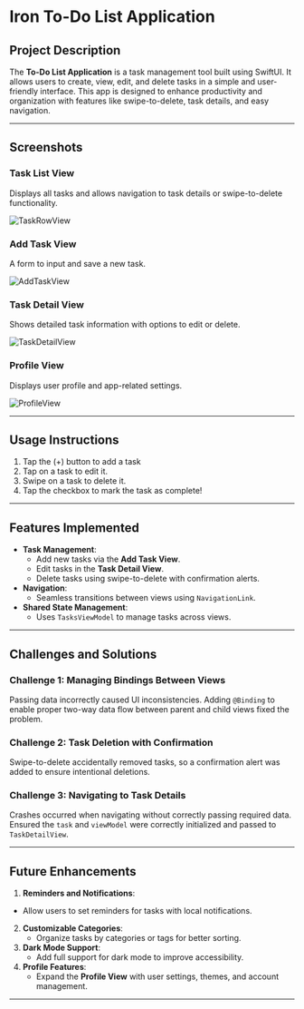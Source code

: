 # Iron To-Do List Application

## Project Description
The **To-Do List Application** is a task management tool built using SwiftUI. It allows users to create, view, edit, and delete tasks in a simple and user-friendly interface. This app is designed to enhance productivity and organization with features like swipe-to-delete, task details, and easy navigation.

---

## Screenshots

### Task List View
Displays all tasks and allows navigation to task details or swipe-to-delete functionality.

![TaskRowView](https://github.com/user-attachments/assets/6db3e0fc-08ca-4de8-a1ff-b416e8825b59)

### Add Task View
A form to input and save a new task.

![AddTaskView](https://github.com/user-attachments/assets/8438ddae-cd17-43b6-9aea-e4547f0cfb8b)

### Task Detail View
Shows detailed task information with options to edit or delete.

![TaskDetailView](https://github.com/user-attachments/assets/b7db27c4-93e3-43b5-97e9-469d0436f0cf)

### Profile View
Displays user profile and app-related settings.

![ProfileView](https://github.com/user-attachments/assets/4a628834-d749-451a-8327-72c2d40180b9)

---

## Usage Instructions
1. Tap the (+) button to add a task
2. Tap on a task to edit it.
3. Swipe on a task to delete it.
4. Tap the checkbox to mark the task as complete!

---

## Features Implemented
- **Task Management**:
  - Add new tasks via the **Add Task View**.
  - Edit tasks in the **Task Detail View**.
  - Delete tasks using swipe-to-delete with confirmation alerts.
- **Navigation**:
  - Seamless transitions between views using `NavigationLink`.
- **Shared State Management**:
  - Uses `TasksViewModel` to manage tasks across views.

---

## Challenges and Solutions

### Challenge 1: Managing Bindings Between Views
Passing data incorrectly caused UI inconsistencies. Adding `@Binding` to enable proper two-way data flow between parent and child views fixed the problem.

### Challenge 2: Task Deletion with Confirmation
Swipe-to-delete accidentally removed tasks, so a confirmation alert was added to ensure intentional deletions.

### Challenge 3: Navigating to Task Details
Crashes occurred when navigating without correctly passing required data. Ensured the `task` and `viewModel` were correctly initialized and passed to `TaskDetailView`.

---

## Future Enhancements
1.  **Reminders and Notifications**:
   - Allow users to set reminders for tasks with local notifications.
2. **Customizable Categories**:
   - Organize tasks by categories or tags for better sorting.
3. **Dark Mode Support**:
   - Add full support for dark mode to improve accessibility.
4. **Profile Features**:
   - Expand the **Profile View** with user settings, themes, and account management.

---
